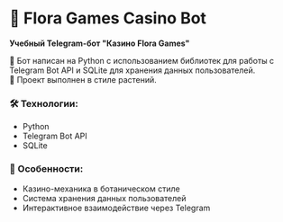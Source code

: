 # 🎰 Flora Games Casino Bot

**Учебный Telegram-бот "Казино Flora Games"**  

🌿 Бот написан на Python с использованием библиотек для работы с Telegram Bot API и SQLite для хранения данных пользователей.  
🌱 Проект выполнен в стиле растений.  

### 🛠 Технологии:
- Python  
- Telegram Bot API  
- SQLite  

### 🌟 Особенности:
- Казино-механика в ботаническом стиле  
- Система хранения данных пользователей  
- Интерактивное взаимодействие через Telegram  
